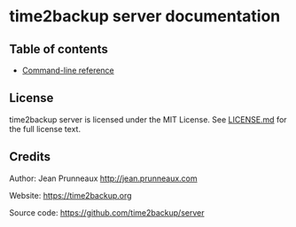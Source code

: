 # time2backup server documentation

## Table of contents
- [Command-line reference](command.md)

## License
time2backup server is licensed under the MIT License. See [LICENSE.md](../LICENSE.md) for the full license text.

## Credits
Author: Jean Prunneaux http://jean.prunneaux.com

Website: https://time2backup.org

Source code: https://github.com/time2backup/server
